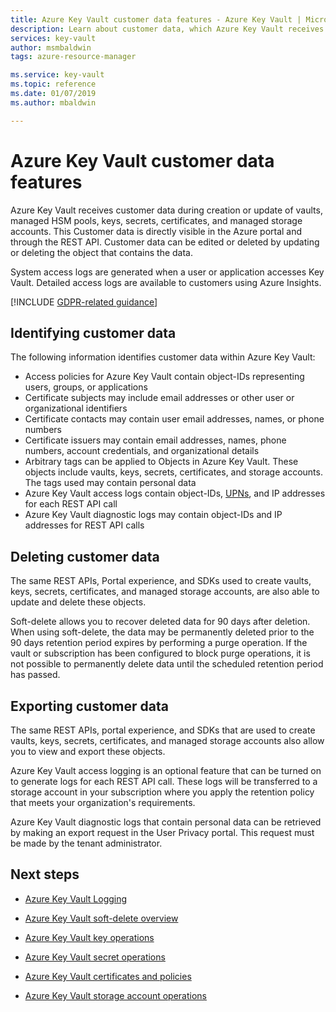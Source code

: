 ```yaml
---
title: Azure Key Vault customer data features - Azure Key Vault | Microsoft Docs
description: Learn about customer data, which Azure Key Vault receives during creation or update of vaults, keys, secrets, certificates, and managed storage accounts.
services: key-vault
author: msmbaldwin
tags: azure-resource-manager

ms.service: key-vault
ms.topic: reference
ms.date: 01/07/2019
ms.author: mbaldwin

---
```

# Azure Key Vault customer data features​

Azure Key Vault receives customer data during creation or update of vaults, managed HSM pools, keys, secrets, certificates, and managed storage accounts. This Customer data is directly visible in the Azure portal and through the REST API. Customer data can be edited or deleted by updating or deleting the object that contains the data.

System access logs are generated when a user or application accesses Key Vault. Detailed access logs are available to customers using Azure Insights.

[!INCLUDE [GDPR-related guidance](../../../includes/gdpr-intro-sentence.md)]

## Identifying customer data

The following information identifies customer data within Azure Key Vault:

- Access policies for Azure Key Vault contain object-IDs representing users, groups, or applications
- Certificate subjects may include email addresses or other user or organizational identifiers
- Certificate contacts may contain user email addresses, names, or phone numbers
- Certificate issuers may contain email addresses, names, phone numbers, account credentials, and organizational details
- Arbitrary tags can be applied to Objects in Azure Key Vault. These objects include vaults, keys, secrets, certificates, and storage accounts. The tags used may contain personal data
- Azure Key Vault access logs contain object-IDs, [UPNs](../../active-directory/hybrid/plan-connect-userprincipalname.md), and IP addresses for each REST API call
- Azure Key Vault diagnostic logs may contain object-IDs and IP addresses for REST API calls

## Deleting customer data

The same REST APIs, Portal experience, and SDKs used to create vaults, keys, secrets, certificates, and managed storage accounts, are also able to update and delete these objects.

Soft-delete allows you to recover deleted data for 90 days after deletion. When using soft-delete, the data may be permanently deleted prior to the 90 days retention period expires by performing a purge operation. If the vault or subscription has been configured to block purge operations, it is not possible to permanently delete data until the scheduled retention period has passed.

## Exporting customer data

The same REST APIs, portal experience, and SDKs that are used to create vaults, keys, secrets, certificates, and managed storage accounts  also allow you to view and export these objects.

Azure Key Vault access logging is an optional feature that can be turned on to generate logs for each REST API call. These logs will be transferred to a storage account in your subscription where you apply the retention policy that meets your organization's requirements.

Azure Key Vault diagnostic logs that contain personal data can be retrieved by making an export request in the User Privacy portal. This request must be made by the tenant administrator.

## Next steps

- [Azure Key Vault Logging](logging.md)

- [Azure Key Vault soft-delete overview](./key-vault-recovery.md)

- [Azure Key Vault key operations](/rest/api/keyvault/key-operations)

- [Azure Key Vault secret operations](/rest/api/keyvault/secret-operations)

- [Azure Key Vault certificates and policies](/rest/api/keyvault/certificates-and-policies)

- [Azure Key Vault storage account operations](/rest/api/keyvault/storage-account-key-operations)